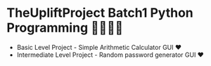 # TheUpliftProject Batch1 Python Programming  👨‍💻👩‍💻

- Basic Level Project - Simple Arithmetic Calculator GUI ❤ 
- Intermediate Level Project - Random password generator GUI  ❤
